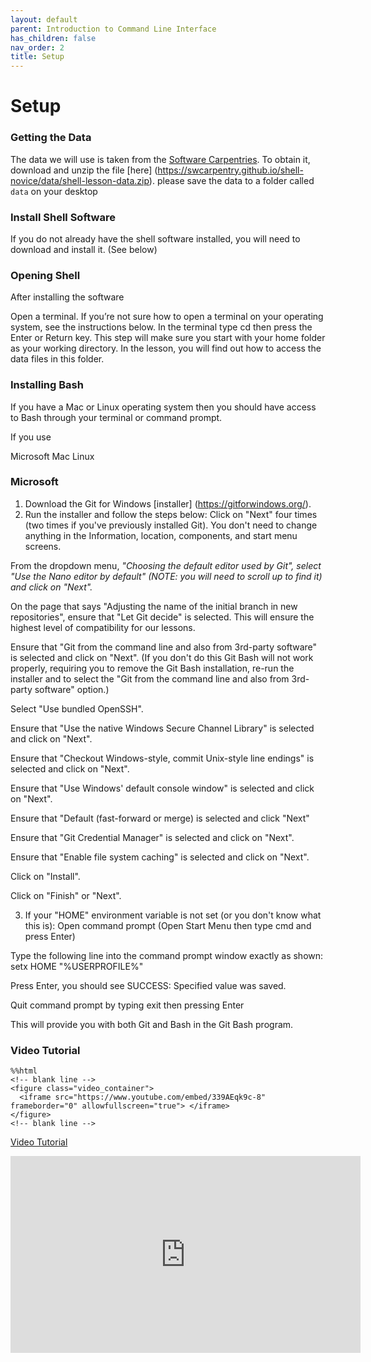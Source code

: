 ```yaml
---
layout: default
parent: Introduction to Command Line Interface
has_children: false
nav_order: 2
title: Setup
---
```


# Setup

### Getting the Data
The data we will use is taken from the [Software Carpentries](https://software-carpentry.org). To obtain it, download and unzip the file [here] (https://swcarpentry.github.io/shell-novice/data/shell-lesson-data.zip). please save the data to a folder called `data` on your desktop

### Install Shell Software
If you do not already have the shell software installed, you will need to download and install it. (See below)

### Opening Shell
After installing the software

Open a terminal. If you’re not sure how to open a terminal on your operating system, see the instructions below. In the terminal type cd then press the Enter or Return key. This step will make sure you start with your home folder as your working directory. In the lesson, you will find out how to access the data files in this folder.

### Installing Bash
If you have a Mac or Linux operating system then you should have access to Bash through your terminal or command prompt.

If you use

Microsoft
Mac
Linux

### Microsoft
1. Download the Git for Windows [installer] (https://gitforwindows.org/).
2. Run the installer and follow the steps below:
Click on "Next" four times (two times if you've previously installed Git). You don't need to change anything in the Information, location, components, and start menu screens.

From the dropdown menu, *"Choosing the default editor used by Git", select "Use the Nano editor by default" (NOTE: you will need to scroll up to find it) and click on "Next".*

On the page that says "Adjusting the name of the initial branch in new repositories", ensure that "Let Git decide" is selected. This will ensure the highest level of compatibility for our lessons.

Ensure that "Git from the command line and also from 3rd-party software" is selected and click on "Next". (If you don't do this Git Bash will not work properly, requiring you to remove the Git Bash installation, re-run the installer and to select the "Git from the command line and also from 3rd-party software" option.)

Select "Use bundled OpenSSH".

Ensure that "Use the native Windows Secure Channel Library" is selected and click on "Next".

Ensure that "Checkout Windows-style, commit Unix-style line endings" is selected and click on "Next".

Ensure that "Use Windows' default console window" is selected and click on "Next".

Ensure that "Default (fast-forward or merge) is selected and click "Next"

Ensure that "Git Credential Manager" is selected and click on "Next".

Ensure that "Enable file system caching" is selected and click on "Next".

Click on "Install".

Click on "Finish" or "Next".

3. If your "HOME" environment variable is not set (or you don't know what this is):
Open command prompt (Open Start Menu then type cmd and press Enter)

Type the following line into the command prompt window exactly as shown:
setx HOME "%USERPROFILE%"

Press Enter, you should see SUCCESS: Specified value was saved.

Quit command prompt by typing exit then pressing Enter

This will provide you with both Git and Bash in the Git Bash program.

### Video Tutorial
~~~
%%html
<!-- blank line -->
<figure class="video_container">
  <iframe src="https://www.youtube.com/embed/339AEqk9c-8" frameborder="0" allowfullscreen="true"> </iframe>
</figure>
<!-- blank line -->
~~~

[Video Tutorial](https://www.youtube.com/watch?v=339AEqk9c-8&embeds_euri=https%3A%2F%2Fdkiq3anw95g-496ff2e9c6d22116-0-colab.googleusercontent.com%2F&feature=emb_logo)

<iframe width="560" height="315" src="https://www.youtube.com/watch?v=339AEqk9c-8&embeds_euri=https%3A%2F%2Fdkiq3anw95g-496ff2e9c6d22116-0-colab.googleusercontent.com%2F&feature=emb_logo" title="YouTube video player" frameborder="0" allow="accelerometer; autoplay; clipboard-write; encrypted-media; gyroscope; picture-in-picture" allowfullscreen></iframe>  
